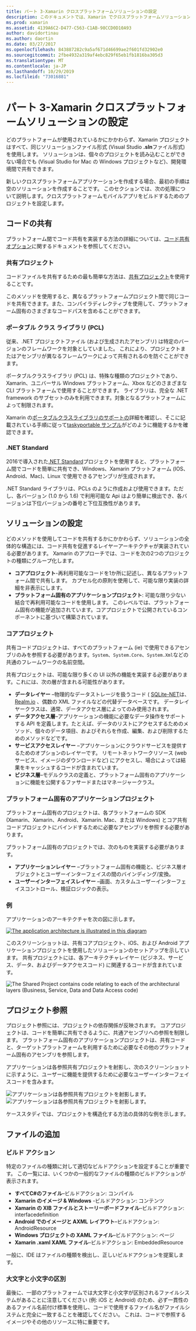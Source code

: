 ```yaml
---
title: パート 3-Xamarin クロスプラットフォームソリューションの設定
description: このドキュメントでは、Xamarin でクロスプラットフォームソリューションを設定する方法について説明します。 共有プロジェクトや .NET Standard など、さまざまなコード共有方法について説明します。
ms.prod: xamarin
ms.assetid: 4139A6C2-D477-C563-C1AB-98CCD0D10A93
author: davidortinau
ms.author: daortin
ms.date: 03/27/2017
ms.openlocfilehash: 843887282c9a5af671d46699ae2f601fd32902e0
ms.sourcegitcommit: 2fbe4932a319af4ebc829f65eb1fb1816ba305d3
ms.translationtype: MT
ms.contentlocale: ja-JP
ms.lasthandoff: 10/29/2019
ms.locfileid: "73016881"
---
```

# <a name="part-3---setting-up-a-xamarin-cross-platform-solution"></a>パート 3-Xamarin クロスプラットフォームソリューションの設定

どのプラットフォームが使用されているかにかかわらず、Xamarin プロジェクトはすべて、同じソリューションファイル形式 (Visual Studio **.sln**ファイル形式) を使用します。 ソリューションは、個々のプロジェクトを読み込むことができない場合でも (Visual Studio for Mac の Windows プロジェクトなど)、開発環境間で共有できます。

新しいクロスプラットフォームアプリケーションを作成する場合、最初の手順は空のソリューションを作成することです。 このセクションでは、次の処理について説明します。クロスプラットフォームモバイルアプリをビルドするためのプロジェクトを設定します。

 <a name="Sharing_Code" />

## <a name="sharing-code"></a>コードの共有

プラットフォーム間でコード共有を実装する方法の詳細については、[コード共有オプション](~/cross-platform/app-fundamentals/code-sharing.md)に関するドキュメントを参照してください。

 <a name="Shared_Asset_Projects" />

### <a name="shared-projects"></a>共有プロジェクト

コードファイルを共有するための最も簡単な方法は、[共有プロジェクト](~/cross-platform/app-fundamentals/shared-projects.md)を使用することです。

このメソッドを使用すると、異なるプラットフォームプロジェクト間で同じコードを共有できます。また、コンパイラディレクティブを使用して、プラットフォーム固有のさまざまなコードパスを含めることができます。

 <a name="Portable_Class_Libraries" />

### <a name="portable-class-libraries-pcl"></a>ポータブル クラス ライブラリ (PCL)

従来、.NET プロジェクトファイル (および生成されたアセンブリ) は特定のバージョンのフレームワークを対象としていました。 これにより、プロジェクトまたはアセンブリが異なるフレームワークによって共有されるのを防ぐことができます。

ポータブルクラスライブラリ (PCL) は、特殊な種類のプロジェクトであり、Xamarin、ユニバーサル Windows プラットフォーム、Xbox などのさまざまな CLI プラットフォームで使用することができます。 ライブラリは、完全な .NET framework のサブセットのみを利用できます。対象となるプラットフォームによって制限されます。

Xamarin の[ポータブルクラスライブラリのサポートの](~/cross-platform/app-fundamentals/pcl.md)詳細を確認し、そこに記載されている手順に従って[taskyportable サンプル](https://github.com/xamarin/mobile-samples/tree/master/TaskyPortable)がどのように機能するかを確認できます。

### <a name="net-standard"></a>.NET Standard

2016で導入された[.NET Standard](~/cross-platform/app-fundamentals/net-standard.md)プロジェクトを使用すると、プラットフォーム間でコードを簡単に共有でき、Windows、Xamarin プラットフォーム (IOS、Android、Mac)、Linux で使用できるアセンブリが生成されます。

.NET Standard ライブラリは、PCLs のように作成および使用できます。ただし、各バージョン (1.0 から 1.6) で利用可能な Api はより簡単に検出でき、各バージョンは下位バージョンの番号と下位互換性があります。

 <a name="Populating_the_Solution" />

## <a name="populating-the-solution"></a>ソリューションの設定

どのメソッドを使用してコードを共有するかにかかわらず、ソリューションの全体的な構造には、コード共有を促進するレイヤーアーキテクチャが実装されている必要があります。
Xamarin のアプローチでは、コードを次の2つのプロジェクトの種類にグループ化します。

- **コアプロジェクト**-再利用可能なコードを1か所に記述し、異なるプラットフォーム間で共有します。 カプセル化の原則を使用して、可能な限り実装の詳細を非表示にします。
- **プラットフォーム固有のアプリケーションプロジェクト**: 可能な限り少ない結合で再利用可能なコードを使用します。 このレベルでは、プラットフォーム固有の機能が追加されています。コアプロジェクトで公開されているコンポーネントに基づいて構築されています。

 <a name="Core_Project" />

### <a name="core-project"></a>コアプロジェクト

共有コードプロジェクトは、すべてのプラットフォーム (ie) で使用できるアセンブリのみを参照する必要があります。`System`、`System.Core`、`System.Xml`などの共通のフレームワークの名前空間。

共有プロジェクトは、可能な限り多くの UI 以外の機能を実装する必要があります。これには、次の層が含まれる可能性があります。

- **データレイヤー** –物理的なデータストレージを扱うコード (  [SQLite-NET](https://github.com/praeclarum/sqlite-net)は、 [Realm.io](https://realm.io/products/realm-mobile-database/) 、偶数の XML ファイルなどの代替データベースです。 データレイヤークラスは、通常、データアクセス層によってのみ使用されます。
- **データアクセス層**–アプリケーションの機能に必要なデータ操作をサポートする API を定義します。たとえば、データのリストにアクセスするためのメソッド、個々のデータ項目、およびそれらを作成、編集、および削除するためのメソッドなどです。
- **サービスアクセスレイヤー** –アプリケーションにクラウドサービスを提供するためのオプションのレイヤーです。 リモートネットワークリソース (web サービス、イメージのダウンロードなど) にアクセスし、場合によっては結果をキャッシュするコードが含まれています。
- **ビジネス層**–モデルクラスの定義と、プラットフォーム固有のアプリケーションに機能を公開するファサードまたはマネージャークラス。

 <a name="Platform-Specific_Application_Projects" />

### <a name="platform-specific-application-projects"></a>プラットフォーム固有のアプリケーションプロジェクト

プラットフォーム固有のプロジェクトは、各プラットフォームの SDK (Xamarin、Xamarin、Android、Xamarin. Mac、または Windows) とコア共有コードプロジェクトにバインドするために必要なアセンブリを参照する必要があります。

プラットフォーム固有のプロジェクトでは、次のものを実装する必要があります。

- **アプリケーションレイヤー** –プラットフォーム固有の機能と、ビジネス層オブジェクトとユーザーインターフェイスの間のバインディング/変換。
- **ユーザーインターフェイスレイヤー** –画面、カスタムユーザーインターフェイスコントロール、検証ロジックの表示。

<a name="Example" />

### <a name="example"></a>例

アプリケーションのアーキテクチャを次の図に示します。

 [![](setting-up-a-xamarin-cross-platform-solution-images/conceptualarchitecture.png "The application architecture is illustrated in this diagram")](setting-up-a-xamarin-cross-platform-solution-images/conceptualarchitecture.png#lightbox)

このスクリーンショットは、共有コアプロジェクト、iOS、および Android アプリケーションプロジェクトを使用したソリューションのセットアップを示しています。 共有プロジェクトには、各アーキテクチャレイヤー (ビジネス、サービス、データ、およびデータアクセスコード) に関連するコードが含まれています。

 ![](setting-up-a-xamarin-cross-platform-solution-images/core-solution-example.png "The Shared Project contains code relating to each of the architectural layers (Business, Service, Data and Data Access code)")

 <a name="Project_References" />

## <a name="project-references"></a>プロジェクト参照

プロジェクト参照には、プロジェクトの依存関係が反映されます。 コアプロジェクトは、コードを簡単に共有できるように、共通アセンブリへの参照を制限します。
プラットフォーム固有のアプリケーションプロジェクトは、共有コードと、ターゲットプラットフォームを利用するために必要なその他のプラットフォーム固有のアセンブリを参照します。

アプリケーションは各参照共有プロジェクトを射影し、次のスクリーンショットに示すように、ユーザーに機能を提供するために必要なユーザーインターフェイスコードを含みます。

![](setting-up-a-xamarin-cross-platform-solution-images/solution-android.png "アプリケーションは各参照共有プロジェクトを射影します。") ![](setting-up-a-xamarin-cross-platform-solution-images/solution-ios.png "アプリケーションは各参照共有プロジェクトを射影します。")

ケーススタディでは、プロジェクトを構造化する方法の具体的な例を示します。

 <a name="Adding_Files" />

## <a name="adding-files"></a>ファイルの追加

 <a name="Build_Action" />

### <a name="build-action"></a>ビルド アクション

特定のファイルの種類に対して適切なビルドアクションを設定することが重要です。 この一覧には、いくつかの一般的なファイルの種類のビルドアクションが表示されます。

- **すべてC#のファイル**–ビルドアクション: コンパイル
- **Xamarin のイメージ & Windows** -ビルドアクション: コンテンツ
- **Xamarin の XIB ファイルとストーリーボードファイル**–ビルドアクション: interfacedefinition
- **Android でのイメージと AXML レイアウト**–ビルドアクション: AndroidResource
- **Windows プロジェクトの XAML ファイル**–ビルドアクション: ページ
- **Xamarin .xaml XAML ファイル**–ビルドアクション: EmbeddedResource

一般に、IDE はファイルの種類を検出し、正しいビルドアクションを提案します。

 <a name="Case_Sensitivity" />

### <a name="case-sensitivity"></a>大文字と小文字の区別

最後に、一部のプラットフォームでは大文字と小文字が区別されるファイルシステムがあることに注意してください (例:
iOS と Android) のため、必ず一貫性のあるファイル名前付け標準を使用し、コードで使用するファイル名がファイルシステムと完全に一致することを確認してください。 これは、コードで参照するイメージやその他のリソースに特に重要です。
